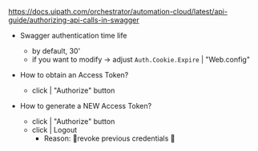 https://docs.uipath.com/orchestrator/automation-cloud/latest/api-guide/authorizing-api-calls-in-swagger

* Swagger authentication time life
  * by default, 30'
  * if you want to modify -> adjust `Auth.Cookie.Expire` | "Web.config" 

* How to obtain an Access Token?
  * click | "Authorize" button

* How to generate a NEW Access Token?
  * click | "Authorize" button
  * click | Logout
    * Reason: 🧠revoke previous credentials 🧠